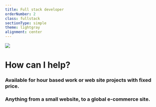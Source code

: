 ```yaml
---
title: Full stack developer
orderNumber: 2
class: fullstack
sectionType: simple
theme: lightgray
alignment: center
---
```

![](/img/omakuva.png)

# How can I help?

### Available for hour based work or web site projects with fixed price.

### Anything from a small website, to a global e-commerce site.
